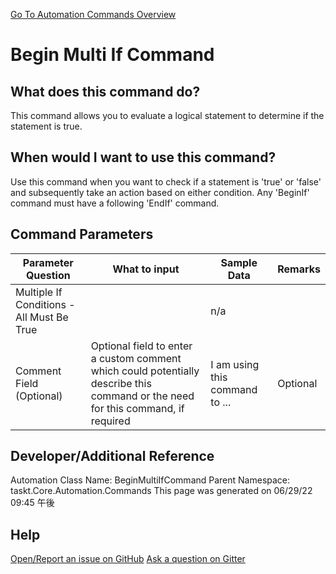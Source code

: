 <!--TITLE: Begin Multi If Command -->
<!-- SUBTITLE: a command in the If Commands group. -->
[Go To Automation Commands Overview](/automation-commands.md)


# Begin Multi If Command


## What does this command do?
This command allows you to evaluate a logical statement to determine if the statement is true.


## When would I want to use this command?
Use this command when you want to check if a statement is 'true' or 'false' and subsequently take an action based on either condition. Any 'BeginIf' command must have a following 'EndIf' command.


## Command Parameters
| Parameter Question   	| What to input  	|  Sample Data 	| Remarks  	|
| ---                    | ---               | ---           | ---       |
|Multiple If Conditions - All Must Be True||n/a||
|Comment Field (Optional)|Optional field to enter a custom comment which could potentially describe this command or the need for this command, if required|I am using this command to ...|Optional|






## Developer/Additional Reference
Automation Class Name: BeginMultiIfCommand
Parent Namespace: taskt.Core.Automation.Commands
This page was generated on 06/29/22 09:45 午後


## Help
[Open/Report an issue on GitHub](https://github.com/saucepleez/taskt/issues/new)
[Ask a question on Gitter](https://gitter.im/taskt-rpa/Lobby)
